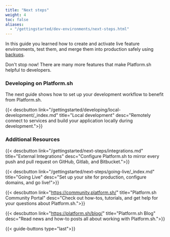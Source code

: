 ```yaml
---
title: "Next steps"
weight: 4
toc: false
aliases:
  - "/gettingstarted/dev-environments/next-steps.html"
---
```


In this guide you learned how to create and activate live feature environments, test them, and merge them into production safely using [backups](../../../environments/backup.md).

Don't stop now! There are many more features that make Platform.sh helpful to developers.

### Developing on Platform.sh

The next guide shows how to set up your development workflow to benefit from Platform.sh.

{{< descbutton link="/gettingstarted/developing/local-development/_index.md" title="Local development" desc="Remotely connect to services and build your application locally during development.">}}

### Additional Resources

{{< descbutton link="/gettingstarted/next-steps/integrations.md" title="External Integrations" desc="Configure Platform.sh to mirror every push and pull request on GitHub, Gitlab, and Bitbucket.">}}

{{< descbutton link="/gettingstarted/next-steps/going-live/_index.md" title="Going Live" desc="Set up your site for production, configure domains, and go live!">}}

{{< descbutton link="https://community.platform.sh/" title="Platform.sh Community Portal" desc="Check out how-tos, tutorials, and get help for your questions about Platform.sh.">}}

{{< descbutton link="https://platform.sh/blog/" title="Platform.sh Blog" desc="Read news and how-to posts all about working with Platform.sh.">}}

{{< guide-buttons type="last">}}
